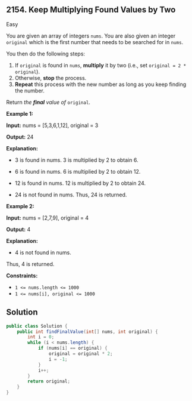 ## 2154\. Keep Multiplying Found Values by Two

Easy

You are given an array of integers `nums`. You are also given an integer `original` which is the first number that needs to be searched for in `nums`.

You then do the following steps:

1.  If `original` is found in `nums`, **multiply** it by two (i.e., set `original = 2 * original`).
2.  Otherwise, **stop** the process.
3.  **Repeat** this process with the new number as long as you keep finding the number.

Return _the **final** value of_ `original`.

**Example 1:**

**Input:** nums = [5,3,6,1,12], original = 3

**Output:** 24

**Explanation:** 
- 3 is found in nums. 3 is multiplied by 2 to obtain 6. 

- 6 is found in nums. 6 is multiplied by 2 to obtain 12. 

- 12 is found in nums. 12 is multiplied by 2 to obtain 24. 

- 24 is not found in nums. 
Thus, 24 is returned. 

**Example 2:**

**Input:** nums = [2,7,9], original = 4

**Output:** 4

**Explanation:** 
- 4 is not found in nums. 

Thus, 4 is returned. 

**Constraints:**

*   `1 <= nums.length <= 1000`
*   `1 <= nums[i], original <= 1000`

## Solution

```java
public class Solution {
    public int findFinalValue(int[] nums, int original) {
        int i = 0;
        while (i < nums.length) {
            if (nums[i] == original) {
                original = original * 2;
                i = -1;
            }
            i++;
        }
        return original;
    }
}
```